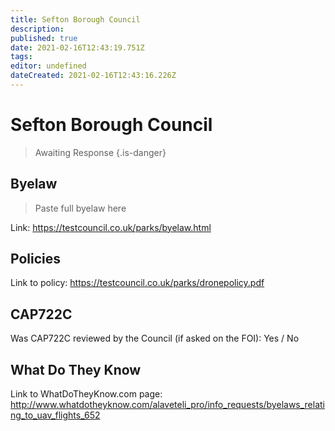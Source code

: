 ```yaml
---
title: Sefton Borough Council
description: 
published: true
date: 2021-02-16T12:43:19.751Z
tags: 
editor: undefined
dateCreated: 2021-02-16T12:43:16.226Z
---
```


# Sefton Borough Council
>  Awaiting Response
> {.is-danger}

## Byelaw
> Paste full byelaw here

Link:
https://testcouncil.co.uk/parks/byelaw.html

## Policies
Link to policy:
https://testcouncil.co.uk/parks/dronepolicy.pdf

## CAP722C

Was CAP722C reviewed by the Council (if asked on the FOI): Yes / No

## What Do They Know

Link to WhatDoTheyKnow.com page:
http://www.whatdotheyknow.com/alaveteli_pro/info_requests/byelaws_relating_to_uav_flights_652


